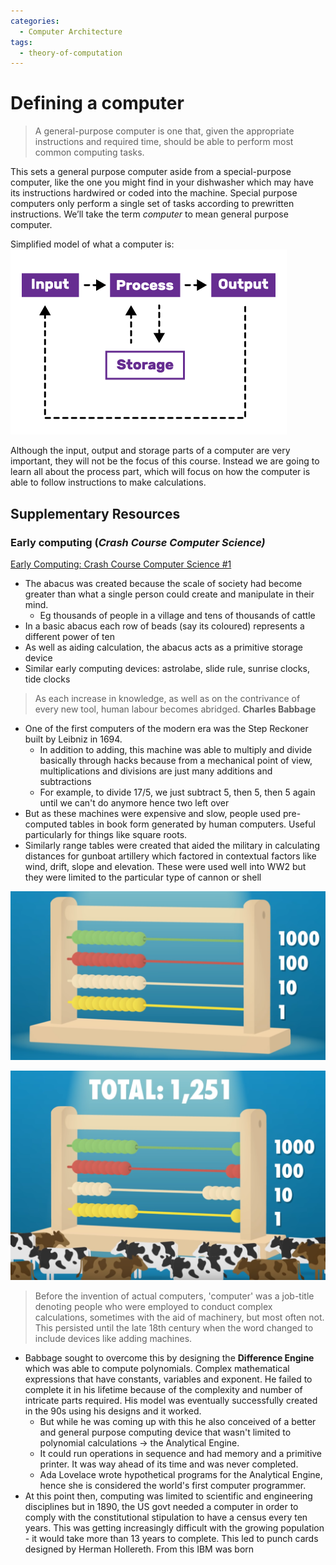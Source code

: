 ```yaml
---
categories:
  - Computer Architecture
tags:
  - theory-of-computation
---
```


# Defining a computer

> A general-purpose computer is one that, given the appropriate instructions and
> required time, should be able to perform most common computing tasks.

This sets a general purpose computer aside from a special-purpose computer, like
the one you might find in your dishwasher which may have its instructions
hardwired or coded into the machine. Special purpose computers only perform a
single set of tasks according to prewritten instructions. We’ll take the term
_computer_ to mean general purpose computer.

Simplified model of what a computer is:
![1.4-Input-Process-Output.png](../img/1.4-Input-Process-Output.png)

Although the input, output and storage parts of a computer are very important,
they will not be the focus of this course. Instead we are going to learn all
about the process part, which will focus on how the computer is able to follow
instructions to make calculations.

## **Supplementary Resources**

### Early computing (_Crash Course Computer Science)_

[Early Computing: Crash Course Computer Science #1](https://www.youtube.com/watch?v=O5nskjZ_GoI)

- The abacus was created because the scale of society had become greater than
  what a single person could create and manipulate in their mind.
  - Eg thousands of people in a village and tens of thousands of cattle
- In a basic abacus each row of beads (say its coloured) represents a different
  power of ten
- As well as aiding calculation, the abacus acts as a primitive storage device
- Similar early computing devices: astrolabe, slide rule, sunrise clocks, tide
  clocks

> As each increase in knowledge, as well as on the contrivance of every new
> tool, human labour becomes abridged. **Charles Babbage**

- One of the first computers of the modern era was the Step Reckoner built by
  Leibniz in 1694.
  - In addition to adding, this machine was able to multiply and divide
    basically through hacks because from a mechanical point of view,
    multiplications and divisions are just many additions and subtractions
  - For example, to divide 17/5, we just subtract 5, then 5, then 5 again until
    we can't do anymore hence two left over
- But as these machines were expensive and slow, people used pre-computed tables
  in book form generated by human computers. Useful particularly for things like
  square roots.
- Similarly range tables were created that aided the military in calculating
  distances for gunboat artillery which factored in contextual factors like
  wind, drift, slope and elevation. These were used well into WW2 but they were
  limited to the particular type of cannon or shell

![Screenshot_2020-08-09_at_21.32.54 1.png](../img/Screenshot_2020-08-09_at_21.32.54%201.png)

![Screenshot_2020-08-09_at_21.34.48.png](../img/Screenshot_2020-08-09_at_21.34.48.png)

> Before the invention of actual computers, 'computer' was a job-title denoting
> people who were employed to conduct complex calculations, sometimes with the
> aid of machinery, but most often not. This persisted until the late 18th
> century when the word changed to include devices like adding machines.

- Babbage sought to overcome this by designing the **Difference Engine** which
  was able to compute polynomials. Complex mathematical expressions that have
  constants, variables and exponent. He failed to complete it in his lifetime
  because of the complexity and number of intricate parts required. His model
  was eventually successfully created in the 90s using his designs and it
  worked.
  - But while he was coming up with this he also conceived of a better and
    general purpose computing device that wasn't limited to polynomial
    calculations → the Analytical Engine.
  - It could run operations in sequence and had memory and a primitive printer.
    It was way ahead of its time and was never completed.
  - Ada Lovelace wrote hypothetical programs for the Analytical Engine, hence
    she is considered the world's first computer programmer.
- At this point then, computing was limited to scientific and engineering
  disciplines but in 1890, the US govt needed a computer in order to comply with
  the constitutional stipulation to have a census every ten years. This was
  getting increasingly difficult with the growing population - it would take
  more than 13 years to complete. This led to punch cards designed by Herman
  Hollereth. From this IBM was born
